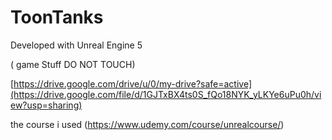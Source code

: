 # ToonTanks

Developed with Unreal Engine 5



( game Stuff DO NOT TOUCH) 

[https://drive.google.com/drive/u/0/my-drive?safe=active](https://drive.google.com/file/d/1GJTxBX4ts0S_fQo18NYK_yLKYe6uPu0h/view?usp=sharing)




the course i used (https://www.udemy.com/course/unrealcourse/)




